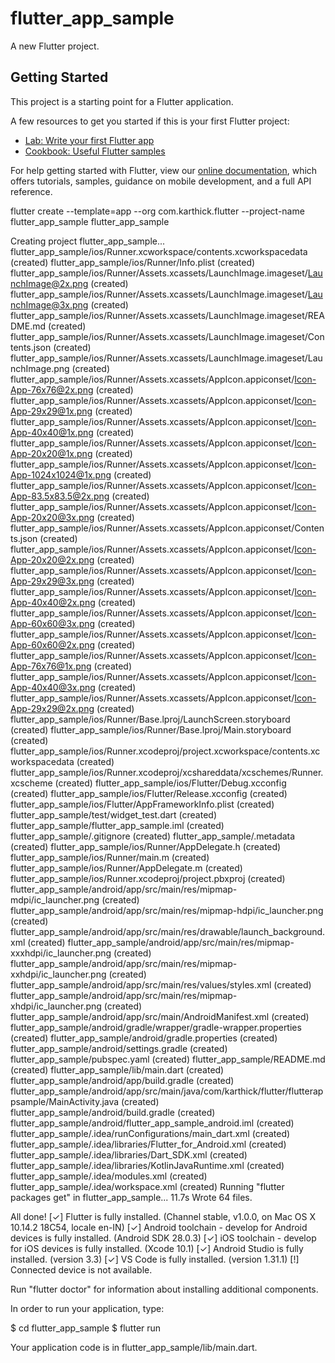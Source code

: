 # flutter_app_sample

A new Flutter project.

## Getting Started

This project is a starting point for a Flutter application.

A few resources to get you started if this is your first Flutter project:

- [Lab: Write your first Flutter app](https://flutter.io/docs/get-started/codelab)
- [Cookbook: Useful Flutter samples](https://flutter.io/docs/cookbook)

For help getting started with Flutter, view our 
[online documentation](https://flutter.io/docs), which offers tutorials, 
samples, guidance on mobile development, and a full API reference.

flutter create --template=app --org com.karthick.flutter --project-name flutter_app_sample flutter_app_sample

Creating project flutter_app_sample...
  flutter_app_sample/ios/Runner.xcworkspace/contents.xcworkspacedata (created)
  flutter_app_sample/ios/Runner/Info.plist (created)
  flutter_app_sample/ios/Runner/Assets.xcassets/LaunchImage.imageset/LaunchImage@2x.png (created)
  flutter_app_sample/ios/Runner/Assets.xcassets/LaunchImage.imageset/LaunchImage@3x.png (created)
  flutter_app_sample/ios/Runner/Assets.xcassets/LaunchImage.imageset/README.md (created)
  flutter_app_sample/ios/Runner/Assets.xcassets/LaunchImage.imageset/Contents.json (created)
  flutter_app_sample/ios/Runner/Assets.xcassets/LaunchImage.imageset/LaunchImage.png (created)
  flutter_app_sample/ios/Runner/Assets.xcassets/AppIcon.appiconset/Icon-App-76x76@2x.png (created)
  flutter_app_sample/ios/Runner/Assets.xcassets/AppIcon.appiconset/Icon-App-29x29@1x.png (created)
  flutter_app_sample/ios/Runner/Assets.xcassets/AppIcon.appiconset/Icon-App-40x40@1x.png (created)
  flutter_app_sample/ios/Runner/Assets.xcassets/AppIcon.appiconset/Icon-App-20x20@1x.png (created)
  flutter_app_sample/ios/Runner/Assets.xcassets/AppIcon.appiconset/Icon-App-1024x1024@1x.png (created)
  flutter_app_sample/ios/Runner/Assets.xcassets/AppIcon.appiconset/Icon-App-83.5x83.5@2x.png (created)
  flutter_app_sample/ios/Runner/Assets.xcassets/AppIcon.appiconset/Icon-App-20x20@3x.png (created)
  flutter_app_sample/ios/Runner/Assets.xcassets/AppIcon.appiconset/Contents.json (created)
  flutter_app_sample/ios/Runner/Assets.xcassets/AppIcon.appiconset/Icon-App-20x20@2x.png (created)
  flutter_app_sample/ios/Runner/Assets.xcassets/AppIcon.appiconset/Icon-App-29x29@3x.png (created)
  flutter_app_sample/ios/Runner/Assets.xcassets/AppIcon.appiconset/Icon-App-40x40@2x.png (created)
  flutter_app_sample/ios/Runner/Assets.xcassets/AppIcon.appiconset/Icon-App-60x60@3x.png (created)
  flutter_app_sample/ios/Runner/Assets.xcassets/AppIcon.appiconset/Icon-App-60x60@2x.png (created)
  flutter_app_sample/ios/Runner/Assets.xcassets/AppIcon.appiconset/Icon-App-76x76@1x.png (created)
  flutter_app_sample/ios/Runner/Assets.xcassets/AppIcon.appiconset/Icon-App-40x40@3x.png (created)
  flutter_app_sample/ios/Runner/Assets.xcassets/AppIcon.appiconset/Icon-App-29x29@2x.png (created)
  flutter_app_sample/ios/Runner/Base.lproj/LaunchScreen.storyboard (created)
  flutter_app_sample/ios/Runner/Base.lproj/Main.storyboard (created)
  flutter_app_sample/ios/Runner.xcodeproj/project.xcworkspace/contents.xcworkspacedata (created)
  flutter_app_sample/ios/Runner.xcodeproj/xcshareddata/xcschemes/Runner.xcscheme (created)
  flutter_app_sample/ios/Flutter/Debug.xcconfig (created)
  flutter_app_sample/ios/Flutter/Release.xcconfig (created)
  flutter_app_sample/ios/Flutter/AppFrameworkInfo.plist (created)
  flutter_app_sample/test/widget_test.dart (created)
  flutter_app_sample/flutter_app_sample.iml (created)
  flutter_app_sample/.gitignore (created)
  flutter_app_sample/.metadata (created)
  flutter_app_sample/ios/Runner/AppDelegate.h (created)
  flutter_app_sample/ios/Runner/main.m (created)
  flutter_app_sample/ios/Runner/AppDelegate.m (created)
  flutter_app_sample/ios/Runner.xcodeproj/project.pbxproj (created)
  flutter_app_sample/android/app/src/main/res/mipmap-mdpi/ic_launcher.png (created)
  flutter_app_sample/android/app/src/main/res/mipmap-hdpi/ic_launcher.png (created)
  flutter_app_sample/android/app/src/main/res/drawable/launch_background.xml (created)
  flutter_app_sample/android/app/src/main/res/mipmap-xxxhdpi/ic_launcher.png (created)
  flutter_app_sample/android/app/src/main/res/mipmap-xxhdpi/ic_launcher.png (created)
  flutter_app_sample/android/app/src/main/res/values/styles.xml (created)
  flutter_app_sample/android/app/src/main/res/mipmap-xhdpi/ic_launcher.png (created)
  flutter_app_sample/android/app/src/main/AndroidManifest.xml (created)
  flutter_app_sample/android/gradle/wrapper/gradle-wrapper.properties (created)
  flutter_app_sample/android/gradle.properties (created)
  flutter_app_sample/android/settings.gradle (created)
  flutter_app_sample/pubspec.yaml (created)
  flutter_app_sample/README.md (created)
  flutter_app_sample/lib/main.dart (created)
  flutter_app_sample/android/app/build.gradle (created)
  flutter_app_sample/android/app/src/main/java/com/karthick/flutter/flutterappsample/MainActivity.java (created)
  flutter_app_sample/android/build.gradle (created)
  flutter_app_sample/android/flutter_app_sample_android.iml (created)
  flutter_app_sample/.idea/runConfigurations/main_dart.xml (created)
  flutter_app_sample/.idea/libraries/Flutter_for_Android.xml (created)
  flutter_app_sample/.idea/libraries/Dart_SDK.xml (created)
  flutter_app_sample/.idea/libraries/KotlinJavaRuntime.xml (created)
  flutter_app_sample/.idea/modules.xml (created)
  flutter_app_sample/.idea/workspace.xml (created)
Running "flutter packages get" in flutter_app_sample...     11.7s
Wrote 64 files.

All done!
[✓] Flutter is fully installed. (Channel stable, v1.0.0, on Mac OS X 10.14.2 18C54, locale en-IN)
[✓] Android toolchain - develop for Android devices is fully installed. (Android SDK 28.0.3)
[✓] iOS toolchain - develop for iOS devices is fully installed. (Xcode 10.1)
[✓] Android Studio is fully installed. (version 3.3)
[✓] VS Code is fully installed. (version 1.31.1)
[!] Connected device is not available.

Run "flutter doctor" for information about installing additional components.

In order to run your application, type:

  $ cd flutter_app_sample
  $ flutter run

Your application code is in flutter_app_sample/lib/main.dart.

